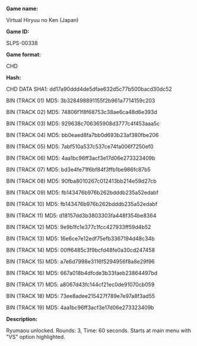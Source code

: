**Game name:**

Virtual Hiryuu no Ken (Japan)

**Game ID:**

SLPS-00338

**Game format:**

CHD

**Hash:**

CHD DATA SHA1: dd17a90ddd4de5dfae632d5c77b500bacd30dc52

BIN (TRACK 01) MD5: 3b328498891155f2b961a7714159c203

BIN (TRACK 02) MD5: 74806f1f8f68753c38ae6ca48d6e393d

BIN (TRACK 03) MD5: 929638c706365908d3777c4f453aaa5c

BIN (TRACK 04) MD5: bb0eaed8fa7bb0d693b23af380fbe206

BIN (TRACK 05) MD5: 7abf510a537c537ce74fa006f7250ef0

BIN (TRACK 06) MD5: 4aa1bc96ff3acf3e17d06e273323409b

BIN (TRACK 07) MD5: bd3e4fe71f6bf84f3ffb1be986fc87b5

BIN (TRACK 08) MD5: 90fba8010267c012413bb214e59d27cb

BIN (TRACK 09) MD5: fb143476b976b262bdddb235a52edabf

BIN (TRACK 10) MD5: fb143476b976b262bdddb235a52edabf

BIN (TRACK 11) MD5: d18157dd3b3803303fa448f354be8364

BIN (TRACK 12) MD5: 9e9b1fc1e377c1fcc427933ff59d4b52

BIN (TRACK 13) MD5: 16e6ce7e12edf75efb3367194d48c34b

BIN (TRACK 14) MD5: 00ff6485c3f9bcfd48fe0a30cd247458

BIN (TRACK 15) MD5: a7e6d7998e3116f5294956f8a8e29f96

BIN (TRACK 16) MD5: 667a018b4dfcde3b33faeb23864497bd

BIN (TRACK 17) MD5: a8067d43fc144cf21ec0de91070cb059

BIN (TRACK 18) MD5: 73ee8adee215427f789e7e97a8f3ad55

BIN (TRACK 19) MD5: 4aa1bc96ff3acf3e17d06e273323409b

**Description:**

Ryumaou unlocked. Rounds: 3, Time: 60 seconds. Starts at main menu with "VS" option highlighted.